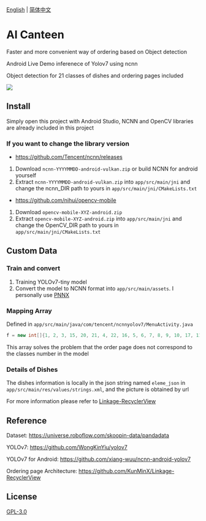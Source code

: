 [English](README.md) | [简体中文](README.zh-CN.md)

# AI Canteen

Faster and more convenient way of ordering based on Object detection

Android Live Demo inferenece of Yolov7 using ncnn

Object detection for 21 classes of dishes and ordering pages included

![](demo.gif)

## Install

Simply open this project with Android Studio, NCNN and OpenCV libraries are already included in this project

### If you want to change the library version

- https://github.com/Tencent/ncnn/releases

1. Download `ncnn-YYYYMMDD-android-vulkan.zip` or build NCNN for android yourself
2. Extract `ncnn-YYYYMMDD-android-vulkan.zip` into `app/src/main/jni` and change the ncnn_DIR path to yours in `app/src/main/jni/CMakeLists.txt`

- https://github.com/nihui/opencv-mobile

1. Download `opencv-mobile-XYZ-android.zip`
2. Extract `opencv-mobile-XYZ-android.zip` into `app/src/main/jni` and change the OpenCV_DIR path to yours in `app/src/main/jni/CMakeLists.txt`

## Custom Data

### Train and convert

1. Training YOLOv7-tiny model
2. Convert the model to NCNN format into `app/src/main/assets`. I personally use [PNNX](https://github.com/pnnx/pnnx)

### Mapping Array

Defined in `app/src/main/java/com/tencent/ncnnyolov7/MenuActivity.java`

```java
f = new int[]{1, 2, 3, 15, 20, 21, 4, 22, 16, 5, 6, 7, 8, 9, 10, 17, 11, 12, 23, 18, 13};
```

This array solves the problem that the order page does not correspond to the classes number in the model

### Details of Dishes

The dishes information is locally in the json string named `eleme_json` in `app/src/main/res/values/strings.xml`, and the picture is obtained by url

For more information please refer to [Linkage-RecyclerView](https://github.com/KunMinX/Linkage-RecyclerView)

## Reference

Dataset: https://universe.roboflow.com/skoopin-data/pandadata

YOLOv7: https://github.com/WongKinYiu/yolov7

YOLOv7 for Android: https://github.com/xiang-wuu/ncnn-android-yolov7

Ordering page Architecture: https://github.com/KunMinX/Linkage-RecyclerView

## License

[GPL-3.0](LICENSE)